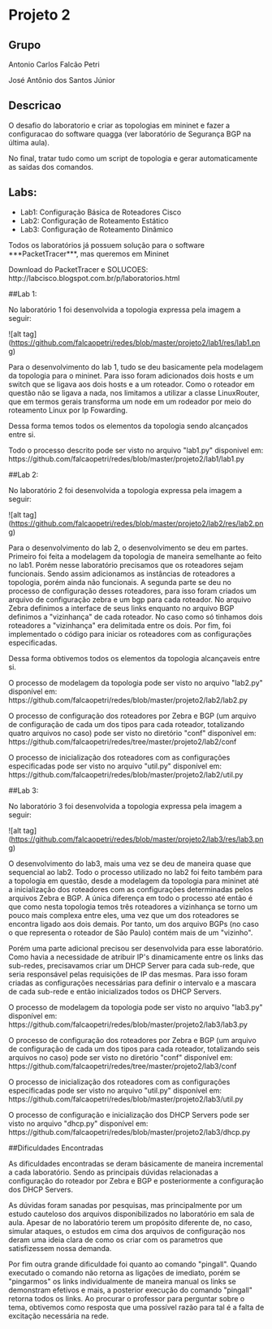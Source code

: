 # Projeto 2

## Grupo
<p>Antonio Carlos Falcão Petri</p>
<p>José Antônio dos Santos Júnior</p>

## Descricao
<p>O desafio do laboratorio e criar as topologias em mininet e fazer a configuracao do software quagga 
(ver laboratório de Segurança BGP na última aula).</p>
<p></p>
<p>No final, tratar tudo como um script de topologia e gerar automaticamente as saidas dos comandos.</p>

## Labs:
- Lab1: Configuração Básica de Roteadores Cisco
- Lab2: Configuração de Roteamento Estático
- Lab3: Configuração de Roteamento Dinâmico

<p>Todos os laboratórios já possuem solução para o software ***PacketTracer***, mas queremos em Mininet</p>
<p></p>
<p>Download do PacketTracer e SOLUCOES: http://labcisco.blogspot.com.br/p/laboratorios.html</p>

##Lab 1:
<p>No laboratório 1 foi desenvolvida a topologia expressa pela imagem a seguir:</p>

![alt tag] (https://github.com/falcaopetri/redes/blob/master/projeto2/lab1/res/lab1.png)

<p>Para o desenvolvimento do lab 1, tudo se deu basicamente pela modelagem da topologia para o mininet. Para isso foram adicionados dois hosts e um switch que se ligava aos dois hosts e a um roteador. Como o roteador em questão não se ligava a nada, nos limitamos a utilizar a classe LinuxRouter, que em termos gerais transforma um node em um rodeador por meio do roteamento Linux por Ip Fowarding.</p>
<p>Dessa forma temos todos os elementos da topologia sendo alcançados entre si.</p>
<p>Todo o processo descrito pode ser visto no arquivo "lab1.py" disponivel em: https://github.com/falcaopetri/redes/blob/master/projeto2/lab1/lab1.py</p>


##Lab 2:
<p>No laboratório 2 foi desenvolvida a topologia expressa pela imagem a seguir:</p>

![alt tag] (https://github.com/falcaopetri/redes/blob/master/projeto2/lab2/res/lab2.png)

<p>Para o desenvolvimento do lab 2, o desenvolvimento se deu em partes. Primeiro foi feita a modelagem da topologia de maneira semelhante ao feito no lab1. Porém nesse laboratório precisamos que os roteadores sejam funcionais. Sendo assim adicionamos as instâncias de roteadores a topologia, porém ainda não funcionais. A segunda parte se deu no processo de configuração desses roteadores, para isso foram criados um arquivo de configuração zebra e um bgp para cada roteador. No arquivo Zebra definimos a interface de seus links enquanto no arquivo BGP definimos a "vizinhança" de cada roteador. No caso como só tinhamos dois roteadores a "vizinhança" era delimitada entre os dois. Por fim, foi implementado o código para iniciar os roteadores com as configurações especificadas.</p>
<p>Dessa forma obtivemos todos os elementos da topologia alcançaveis entre si.</p>
<p>O processo de modelagem da topologia pode ser visto no arquivo "lab2.py" disponível em: https://github.com/falcaopetri/redes/blob/master/projeto2/lab2/lab2.py</p>
<p>O processo de configuração dos roteadores por Zebra e BGP (um arquivo de configuração de cada um dos tipos para cada roteador, totalizando quatro arquivos no caso) pode ser visto no diretório "conf" disponível em: https://github.com/falcaopetri/redes/tree/master/projeto2/lab2/conf</p>
<p>O processo de inicialização dos roteadores com as configurações especificadas pode ser visto no arquivo "util.py" disponível em: https://github.com/falcaopetri/redes/blob/master/projeto2/lab2/util.py</p>


##Lab 3:
<p>No laboratório 3 foi desenvolvida a topologia expressa pela imagem a seguir:</p>

![alt tag] (https://github.com/falcaopetri/redes/blob/master/projeto2/lab3/res/lab3.png)

<p>O desenvolvimento do lab3, mais uma vez se deu de maneira quase que sequencial ao lab2. Todo o processo utilizado no lab2 foi feito também para a topologia em questão, desde a modelagem da topologia para mininet até a inicialização dos roteadores com as configurações determinadas pelos arquivos Zebra e BGP. A única diferença em todo o processo até então é que como nesta topologia temos três roteadores a vizinhança se torno um pouco mais complexa entre eles, uma vez que um dos roteadores se encontra ligado aos dois demais. Por tanto, um dos arquivo BGPs (no caso o que representa o roteador de São Paulo) contém mais de um "vizinho".</p>
<p>Porém uma parte adicional precisou ser desenvolvida para esse laboratório. Como havia a necessidade de atribuir IP's dinamicamente entre os links das sub-redes, precisavamos criar um DHCP Server para cada sub-rede, que seria responsável pelas requisições de IP das mesmas. Para isso foram criadas as configurações necessárias para definir o intervalo e a mascara de cada sub-rede e então inicializados todos os DHCP Servers.</p>
<p>O processo de modelagem da topologia pode ser visto no arquivo "lab3.py" disponível em: https://github.com/falcaopetri/redes/blob/master/projeto2/lab3/lab3.py</p>
<p>O processo de configuração dos roteadores por Zebra e BGP (um arquivo de configuração de cada um dos tipos para cada roteador, totalizando seis arquivos no caso) pode ser visto no diretório "conf" disponível em: https://github.com/falcaopetri/redes/tree/master/projeto2/lab3/conf</p>
<p>O processo de inicialização dos roteadores com as configurações especificadas pode ser visto no arquivo "util.py" disponível em: https://github.com/falcaopetri/redes/blob/master/projeto2/lab3/util.py</p>
<p>O processo de configuração e inicialização dos DHCP Servers pode ser visto no arquivo "dhcp.py" disponível em: https://github.com/falcaopetri/redes/blob/master/projeto2/lab3/dhcp.py</p>


##Dificuldades Encontradas

<p>As dificuldades encontradas se deram básicamente de maneira incremental a cada laboratório. Sendo as principais dúvidas relacionadas a configuração do roteador por Zebra e BGP e posteriormente a configuração dos DHCP Servers.</p>
<p>As dúvidas foram sanadas por pesquisas, mas principalmente por um estudo cauteloso dos arquivos disponibilizados no laboratório em sala de aula. Apesar de no laboratório terem um propósito diferente de, no caso, simular ataques, o estudos em cima dos arquivos de configuração nos deram uma ideia clara de como os criar com os parametros que satisfizessem nossa demanda.</p>
<p>Por fim outra grande dificuldade foi quanto ao comando "pingall". Quando executado o comando não retorna as ligações de imediato, porém se "pingarmos" os links individualmente de maneira manual os links se demonstram efetivos e mais, a posterior execução do comando "pingall" retorna todos os links. Ao procurar o professor para perguntar sobre o tema, obtivemos como resposta que uma possível razão para tal é a falta de excitação necessária na rede. </p>
